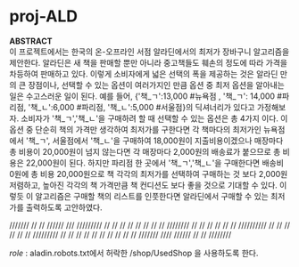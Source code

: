 # proj-ALD
**ABSTRACT** <br>
이 프로젝트에서는 한국의 온-오프라인 서점 알라딘에서의 최저가 장바구니 알고리즘을 제안한다. 
알라딘은 새 책을 판매할 뿐만 아니라 중고책들도 훼손의 정도에 따라 가격을 차등하여 판매하고 있다.
이렇게 소비자에게 넓은 선택의 폭을 제공하는 것은 알라딘 만의 큰 장점이나, 선택할 수 있는 옵션이 여러가지인 만큼 옵션 중 최저 옵션을 알아내는 일은 수고스러운 일이 된다. 
예를 들어, {'책_ㄱ':13,000 #뉴욕점 , '책_ㄱ': 14,000 #파리점, '책_ㄴ':6,000 #파리점, '책_ㄴ':5,000 #서울점}의 딕셔너리가 있다고 가정해보자.
소비자가 '책_ㄱ','책_ㄴ'을 구매하려 할 때 선택할 수 있는 옵션은 총 4가지 이다. 
이 옵션 중 단순히 책의 가격만 생각하여 최저가를 구한다면 각 책마다의 최저가인 뉴욕점에서 '책_ㄱ', 서울점에서 '책_ㄴ'을 구매하여 18,000원이 지출비용이겠으나 매장마다 총 비용이 20,000원이 넘지 않는다면 각 매장마다 2,000원의 배송료가 붙으므로 총 비용은 22,000원이 된다.
하지만 파리점 한 곳에서 '책_ㄱ','책_ㄴ'을 구매한다면 배송비 0원에 총 비용 20,000원으로 책 각각의 최저가를 선택하여 구매하는 것 보다 2,000원 저렴하고, 높아진 각각의 책 가격만큼 책 컨디션도 보다 좋을 것으로 기대할 수 있다.
이렇듯 이 알고리즘은 구매할 책의 리스트를 인풋한다면 알라딘에서 구매할 수 있는 최저가를 출력하도록 고안하였다.


 ///////    //      //     //////        ///       /////////
//          //      //   //      //     // //    //
////////    //      //   //      //    //   //   //////////
//    //    //      //   //      //   /////////          //
//    //     //    //    //      //  //      //         // 
///////        ////        //////    //      //  ////////

*role* : aladin.robots.txt에서 허락한 /shop/UsedShop 을 사용하도록 한다.
